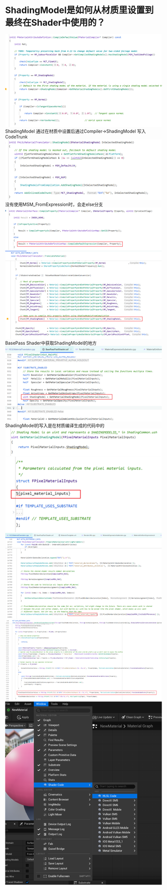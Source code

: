 # ShadingModel是如何从材质里设置到最终在Shader中使用的？
![alt text](images/UE5/image-1.png)
ShadingModel 通过在材质中设置后通过Compiler->ShadingModel 写入CodeTrunk
![alt text](images/UE5/image-2.png)
没有使用MSM_FromExpression时，会走else分支
![alt text](images/UE5/image-3.png)
![alt text](images/UE5/image-4.png)
BasePass Shader中获取ShadingModel的地方
![alt text](images/UE5/image-5.png)
ShadingModel的写入是在材质编译生成的代码中的
![alt text](images/UE5/image-6.png)
![alt text](images/UE5/image-7.png)
![alt text](images/UE5/image-8.png)
![alt text](images/UE5/image-9.png)
![alt text](images/UE5/image-10.png)